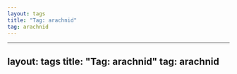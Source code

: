 ```yaml
---
layout: tags
title: "Tag: arachnid"
tag: arachnid
---
```

---
layout: tags
title: "Tag: arachnid"
tag: arachnid
---
